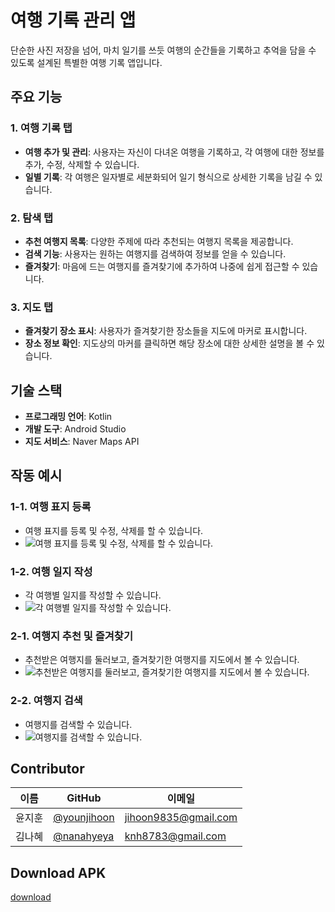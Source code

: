 # 여행 기록 관리 앱

단순한 사진 저장을 넘어, 마치 일기를 쓰듯 여행의 순간들을 기록하고 추억을 담을 수 있도록 설계된 특별한 여행 기록 앱입니다.

## 주요 기능

### 1. 여행 기록 탭
- **여행 추가 및 관리**: 사용자는 자신이 다녀온 여행을 기록하고, 각 여행에 대한 정보를 추가, 수정, 삭제할 수 있습니다.
- **일별 기록**: 각 여행은 일자별로 세분화되어 일기 형식으로 상세한 기록을 남길 수 있습니다.

### 2. 탐색 탭
- **추천 여행지 목록**: 다양한 주제에 따라 추천되는 여행지 목록을 제공합니다.
- **검색 기능**: 사용자는 원하는 여행지를 검색하여 정보를 얻을 수 있습니다.
- **즐겨찾기**: 마음에 드는 여행지를 즐겨찾기에 추가하여 나중에 쉽게 접근할 수 있습니다.

### 3. 지도 탭
- **즐겨찾기 장소 표시**: 사용자가 즐겨찾기한 장소들을 지도에 마커로 표시합니다.
- **장소 정보 확인**: 지도상의 마커를 클릭하면 해당 장소에 대한 상세한 설명을 볼 수 있습니다.

## 기술 스택
- **프로그래밍 언어**: Kotlin
- **개발 도구**: Android Studio
- **지도 서비스**: Naver Maps API

## 작동 예시

### 1-1. 여행 표지 등록
- 여행 표지를 등록 및 수정, 삭제를 할 수 있습니다.
- ![여행 표지를 등록 및 수정, 삭제를 할 수 있습니다.](assets/travel.gif)

### 1-2. 여행 일지 작성
- 각 여행별 일지를 작성할 수 있습니다.
- ![각 여행별 일지를 작성할 수 있습니다.](assets/diary.gif)

### 2-1. 여행지 추천 및 즐겨찾기
- 추천받은 여행지를 둘러보고, 즐겨찾기한 여행지를 지도에서 볼 수 있습니다.
- ![추천받은 여행지를 둘러보고, 즐겨찾기한 여행지를 지도에서 볼 수 있습니다.](assets/star.gif)

### 2-2. 여행지 검색
- 여행지를 검색할 수 있습니다.
- ![여행지를 검색할 수 있습니다.](assets/search.gif)

## Contributor

| 이름       | GitHub           | 이메일                |
|------------|------------------|-----------------------|
| 윤지훈     | [@younjihoon](https://github.com/younjihoon) | jihoon9835@gmail.com |
| 김나혜     | [@nanahyeya](https://github.com/nanahyeya)   | knh8783@gmail.com      |

## Download APK
[download](https://drive.google.com/file/d/1G4zI_RWFy0amg5cvcpFJcEmaEW87j9M0/view?usp=sharing)

